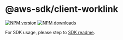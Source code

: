 # @aws-sdk/client-worklink

[![NPM version](https://img.shields.io/npm/v/@aws-sdk/client-worklink/rc.svg)](https://www.npmjs.com/package/@aws-sdk/client-worklink)
[![NPM downloads](https://img.shields.io/npm/dm/@aws-sdk/client-worklink.svg)](https://www.npmjs.com/package/@aws-sdk/client-worklink)

For SDK usage, please step to [SDK readme](https://github.com/aws/aws-sdk-js-v3).
